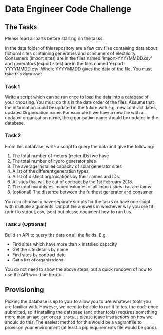 # Data Engineer Code Challenge

## The Tasks

Please read all parts before starting on the tasks.

In the data folder of this repository are a few csv files containing data about fictional sites containing generators and consumers of electricity.
Consumers (import sites) are in the files named 'import-YYYYMMDD.csv' and generators (export sites) are in the files named 'export-YYYYMMDD.csv'
Where YYYYMMDD gives the date of the file.
You must take this data and:

### Task 1

Write a script which can be run once to load the data into a database of your choosing. You must do this in the date order of the files.
Assume that the information could be updated in the future with e.g. new contract dates, updated Organisation name.
For example if we have a new file with an updated organisation name, the organisation name should be updated in the database.


### Task 2

From this database, write a script to query the data and give the following:

1) The total number of meters (meter IDs) we have
2) The total number of hydro generator sites
3) The average installed capacity of solar generator sites
4) A list of the different generation types
5) A list of distinct organisations by their names and IDs.
6) All sites that will be out of contract by the 1st February 2018.
7) The total monthly estimated volumes of all import sites that are farms
8) (optional) The distance between the furthest generator and consumer

You can choose to have separate scripts for the tasks or have one script with multiple arguments.
Output the answers in whichever way you see fit (print to stdout, csv, json) but please document how to run this.

### Task 3 (Optional)

Build an API to query the data on all the fields.
E.g.

- Find sites which have more than x installed capacity
- Get the site details by name
- Find sites by contract date
- Get a list of organisations

You do not need to show the above steps, but a quick rundown of how to use the API would be helpful.

## Provisioning

Picking the database is up to you, to allow you to use whatever tools you are familiar with.
However, we need to be able to run it to test the code once submitted, so if installing the database (and other tools) requires something more than an `apt get` or `pip install` please leave instructions on how we should do this.
The easiest method for this would be a vagrantfile to provision your environment (at least a pip requirements file would be good).
